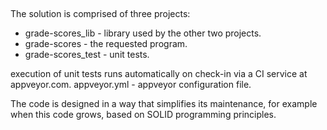 ## 
The solution is comprised of three projects:
- grade-scores_lib - library used by the other two projects.
- grade-scores - the requested program.
- grade-scores_test - unit tests.

execution of unit tests runs automatically on check-in via a CI service at appveyor.com.
appveyor.yml - appveyor configuration file.

The code is designed in a way that simplifies its maintenance, for example when this code grows, based on SOLID programming principles.
